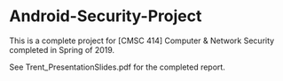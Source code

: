 # Android-Security-Project
This is a complete project for [CMSC 414] Computer &amp; Network Security completed in Spring of 2019.

See Trent_PresentationSlides.pdf for the completed report.
